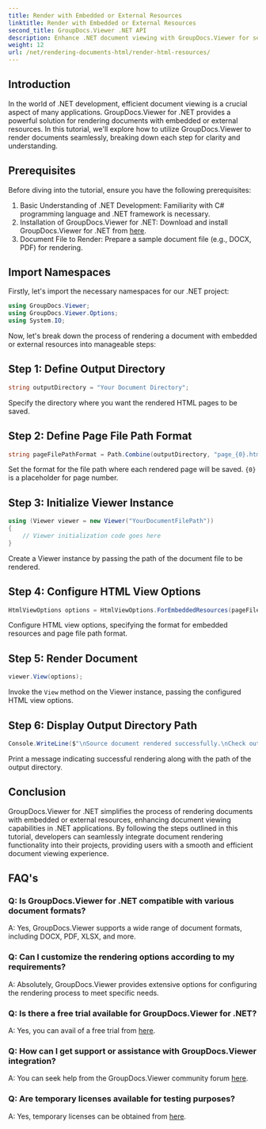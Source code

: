 ```yaml
---
title: Render with Embedded or External Resources
linktitle: Render with Embedded or External Resources
second_title: GroupDocs.Viewer .NET API
description: Enhance .NET document viewing with GroupDocs.Viewer for seamless rendering. Follow our tutorial for efficient integration and superior user experience.
weight: 12
url: /net/rendering-documents-html/render-html-resources/
---
```

## Introduction

In the world of .NET development, efficient document viewing is a crucial aspect of many applications. GroupDocs.Viewer for .NET provides a powerful solution for rendering documents with embedded or external resources. In this tutorial, we'll explore how to utilize GroupDocs.Viewer to render documents seamlessly, breaking down each step for clarity and understanding.

## Prerequisites

Before diving into the tutorial, ensure you have the following prerequisites:

1. Basic Understanding of .NET Development: Familiarity with C# programming language and .NET framework is necessary.
2. Installation of GroupDocs.Viewer for .NET: Download and install GroupDocs.Viewer for .NET from [here](https://releases.groupdocs.com/viewer/net/).
3. Document File to Render: Prepare a sample document file (e.g., DOCX, PDF) for rendering.

## Import Namespaces

Firstly, let's import the necessary namespaces for our .NET project:

```csharp
using GroupDocs.Viewer;
using GroupDocs.Viewer.Options;
using System.IO;
```

Now, let's break down the process of rendering a document with embedded or external resources into manageable steps:

## Step 1: Define Output Directory

```csharp
string outputDirectory = "Your Document Directory";
```

Specify the directory where you want the rendered HTML pages to be saved.

## Step 2: Define Page File Path Format

```csharp
string pageFilePathFormat = Path.Combine(outputDirectory, "page_{0}.html");
```

Set the format for the file path where each rendered page will be saved. `{0}` is a placeholder for page number.

## Step 3: Initialize Viewer Instance

```csharp
using (Viewer viewer = new Viewer("YourDocumentFilePath"))
{
    // Viewer initialization code goes here
}
```

Create a Viewer instance by passing the path of the document file to be rendered.

## Step 4: Configure HTML View Options

```csharp
HtmlViewOptions options = HtmlViewOptions.ForEmbeddedResources(pageFilePathFormat);
```

Configure HTML view options, specifying the format for embedded resources and page file path format.

## Step 5: Render Document

```csharp
viewer.View(options);
```

Invoke the `View` method on the Viewer instance, passing the configured HTML view options.

## Step 6: Display Output Directory Path

```csharp
Console.WriteLine($"\nSource document rendered successfully.\nCheck output in: {outputDirectory}");
```

Print a message indicating successful rendering along with the path of the output directory.

## Conclusion

GroupDocs.Viewer for .NET simplifies the process of rendering documents with embedded or external resources, enhancing document viewing capabilities in .NET applications. By following the steps outlined in this tutorial, developers can seamlessly integrate document rendering functionality into their projects, providing users with a smooth and efficient document viewing experience.

## FAQ's

### Q: Is GroupDocs.Viewer for .NET compatible with various document formats?

A: Yes, GroupDocs.Viewer supports a wide range of document formats, including DOCX, PDF, XLSX, and more.

### Q: Can I customize the rendering options according to my requirements?

A: Absolutely, GroupDocs.Viewer provides extensive options for configuring the rendering process to meet specific needs.

### Q: Is there a free trial available for GroupDocs.Viewer for .NET?

A: Yes, you can avail of a free trial from [here](https://releases.groupdocs.com/).

### Q: How can I get support or assistance with GroupDocs.Viewer integration?

A: You can seek help from the GroupDocs.Viewer community forum [here](https://forum.groupdocs.com/c/viewer/9).

### Q: Are temporary licenses available for testing purposes?

A: Yes, temporary licenses can be obtained from [here](https://purchase.groupdocs.com/temporary-license/).
